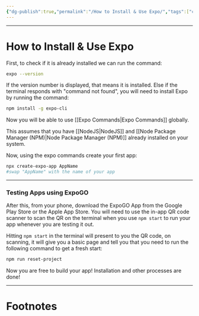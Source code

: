 ```yaml
---
{"dg-publish":true,"permalink":"/How to Install & Use Expo/","tags":["coding"]}
---
```



---
# How to Install & Use Expo
First, to check if it is already installed we can run the command:
```bash
expo --version
```

If the version number is displayed, that means it is installed.
Else if the terminal responds with "command not found", you will need to install Expo by running the command:
```bash
npm install -g expo-cli
```

Now you will be able to use [[Expo Commands\|Expo Commands]] globally.

This assumes that you have [[NodeJS\|NodeJS]] and [[Node Package Manager (NPM)\|Node Package Manager (NPM)]] already installed on your system.

Now, using the expo commands create your first app:
```bash
npx create-expo-app AppName
#swap "AppName" with the name of your app
```

---
### Testing Apps using ExpoGO
After this, from your phone, download the ExpoGO App from the Google Play Store or the Apple App Store. You will need to use the in-app QR code scanner to scan the QR on the terminal when you use `npm start` to run your app whenever you are testing it out.

Hitting `npm start` in the terminal will present to you the QR code, on scanning, it will give you a basic page and tell you that you need to run the following command to get a fresh start:
```bash
npm run reset-project
```

Now you are free to build your app! Installation and other processes are done!

---
# Footnotes

